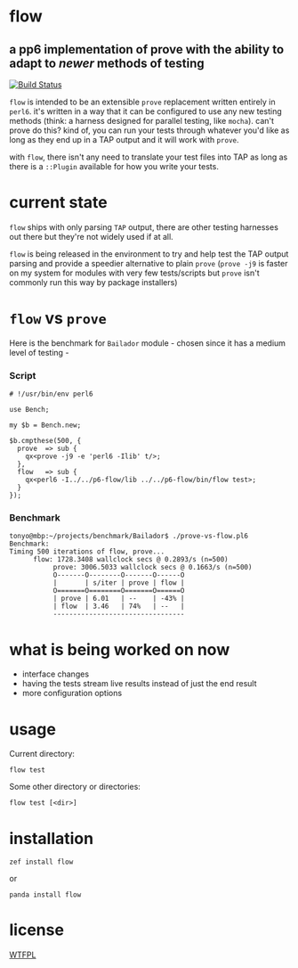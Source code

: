 # flow
## a pp6 implementation of prove with the ability to adapt to _newer_ methods of testing

[![Build Status](https://travis-ci.org/tony-o/perl6-flow.svg?branch=master)](https://travis-ci.org/tony-o/perl6-flow)

`flow` is intended to be an extensible `prove` replacement written entirely in `perl6`.  it's written in a way that it can be configured to use any new testing methods (think: a harness designed for parallel testing, like `mocha`). can't prove do this? kind of, you can run your tests through whatever you'd like as long as they end up in a TAP output and it will work with `prove`.

with `flow`, there isn't any need to translate your test files into TAP as long as there is a `::Plugin` available for how you write your tests.

# current state

`flow` ships with only parsing `TAP` output, there are other testing harnesses out there but they're not widely used if at all.

`flow` is being released in the environment to try and help test the TAP output parsing and provide a speedier alternative to plain `prove` (`prove -j9` is faster on my system for modules with very few tests/scripts but `prove` isn't commonly run this way by package installers)

# `flow` vs `prove`

Here is the benchmark for `Bailador` module - chosen since it has a medium level of testing -

### Script

```perl6
# !/usr/bin/env perl6

use Bench;

my $b = Bench.new;

$b.cmpthese(500, {
  prove  => sub {
    qx<prove -j9 -e 'perl6 -Ilib' t/>;
  },
  flow   => sub {
    qx<perl6 -I../../p6-flow/lib ../../p6-flow/bin/flow test>;
  }
});
```

### Benchmark

```
tonyo@mbp:~/projects/benchmark/Bailador$ ./prove-vs-flow.pl6
Benchmark:
Timing 500 iterations of flow, prove...
      flow: 1728.3408 wallclock secs @ 0.2893/s (n=500)
           prove: 3006.5033 wallclock secs @ 0.1663/s (n=500)
           O-------O--------O-------O------O
           |       | s/iter | prove | flow |
           O=======O========O=======O======O
           | prove | 6.01   | --    | -43% |
           | flow  | 3.46   | 74%   | --   |
           ---------------------------------
```

# what is being worked on now

* interface changes
* having the tests stream live results instead of just the end result 
* more configuration options

# usage

Current directory:

`flow test`

Some other directory or directories:

`flow test [<dir>]`

# installation

`zef install flow`

or

`panda install flow`

# license

[WTFPL](http://www.wtfpl.net/about/)
